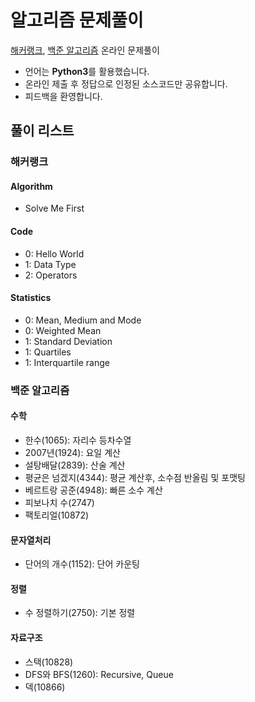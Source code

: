 # 알고리즘 문제풀이
[해커랭크](https://www.hackerrank.com/), [백준 알고리즘](https://www.acmicpc.net/) 온라인 문제풀이
* 언어는 **Python3**를 활용했습니다.
* 온라인 제출 후 정답으로 인정된 소스코드만 공유합니다.
* 피드백을 환영합니다.

## 풀이 리스트
### 해커랭크
#### Algorithm
* Solve Me First

#### Code
* 0: Hello World
* 1: Data Type
* 2: Operators

#### Statistics
* 0: Mean, Medium and Mode
* 0: Weighted Mean
* 1: Standard Deviation
* 1: Quartiles
* 1: Interquartile range

### 백준 알고리즘
#### 수학
* 한수(1065): 자리수 등차수열
* 2007년(1924): 요일 계산
* 설탕배달(2839): 산술 계산
* 평균은 넘겠지(4344): 평균 계산후, 소수점 반올림 및 포맷팅
* 베르트랑 공준(4948): 빠른 소수 계산
* 피보나치 수(2747)
* 팩토리얼(10872)

#### 문자열처리
* 단어의 개수(1152): 단어 카운팅

#### 정렬
* 수 정렬하기(2750): 기본 정렬

#### 자료구조
* 스택(10828)
* DFS와 BFS(1260): Recursive, Queue
* 덱(10866)